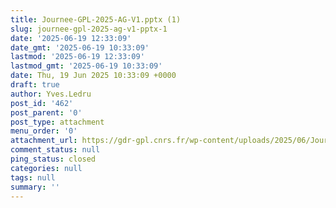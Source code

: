 ```yaml
---
title: Journee-GPL-2025-AG-V1.pptx (1)
slug: journee-gpl-2025-ag-v1-pptx-1
date: '2025-06-19 12:33:09'
date_gmt: '2025-06-19 10:33:09'
lastmod: '2025-06-19 12:33:09'
lastmod_gmt: '2025-06-19 10:33:09'
date: Thu, 19 Jun 2025 10:33:09 +0000
draft: true
author: Yves.Ledru
post_id: '462'
post_parent: '0'
post_type: attachment
menu_order: '0'
attachment_url: https://gdr-gpl.cnrs.fr/wp-content/uploads/2025/06/Journee-GPL-2025-AG-V1.pptx-1.pdf
comment_status: null
ping_status: closed
categories: null
tags: null
summary: ''
---
```



